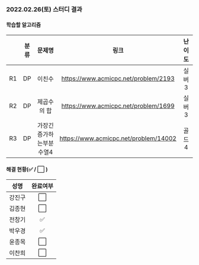 ### 2022.02.26(토) 스터디 결과

#### 학습할 알고리즘

|      | 분류 |         문제명          |                 링크                  | 난이도 |
| :--: | :--: | :---------------------: | :-----------------------------------: | :----: |
|  R1  |  DP  |         이친수          | https://www.acmicpc.net/problem/2193  | 실버3  |
|  R2  |  DP  |       제곱수의 합       | https://www.acmicpc.net/problem/1699  | 실버3  |
|  R3  |  DP  | 가장긴증가하는부분수열4 | https://www.acmicpc.net/problem/14002 | 골드4  |

#### 해결 현황(:white_check_mark: / :white_large_square:  )

|  성명  |       완료여부       |
| :----: | :------------------: |
| 강진구 | :white_large_square: |
| 김종현 | :white_large_square: |
| 전창기 |  :white_check_mark:  |
| 박우경 |  :white_check_mark:  |
| 윤종목 | :white_large_square: |
| 이찬희 | :white_large_square: |
